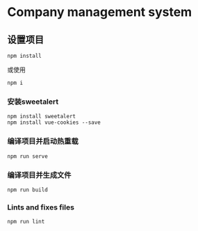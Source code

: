 # Company management system

## 设置项目
```
npm install
```
或使用
```
npm i
```
### 安装sweetalert
```
npm install sweetalert
npm install vue-cookies --save
```

### 编译项目并启动热重载
```
npm run serve
```

### 编译项目并生成文件
```
npm run build
```

### Lints and fixes files
```
npm run lint
```
